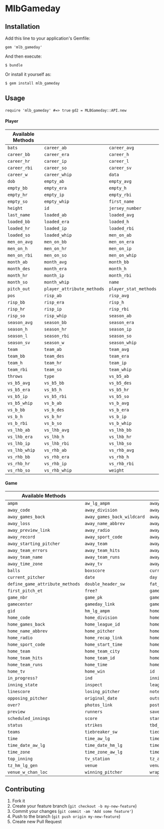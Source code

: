 # MlbGameday

## Installation

Add this line to your application's Gemfile:

    gem 'mlb_gameday'

And then execute:

    $ bundle

Or install it yourself as:

    $ gem install mlb_gameday

## Usage

`require 'mlb_gameday' #=> true`
`gd2 = MLBGameday::API.new`

#### Player
| Available Methods| |  |
|------------------|----|----|
| `bats`| `career_ab`| `career_avg`|
| `career_bb` | `career_era`| `career_h`|
| `career_hr` | `career_ip`| `career_l`|
| `career_rbi`| `career_so`| `career_sv`|
| `career_w`| `career_whip`| `data`|
| `dob`| `empty_ab`| `empty_avg`|
| `empty_bb`| `empty_era`| `empty_h`|
| `empty_hr`| `empty_ip`| `empty_rbi`|
| `empty_so`| `empty_whip`| `first_name`|
| `height`| `id`| `jersey_number`|
| `last_name`| `loaded_ab`| `loaded_avg`|
| `loaded_bb`| `loaded_era`| `loaded_h`|
| `loaded_hr`| `loaded_ip`| `loaded_rbi`|
| `loaded_so`| `loaded_whip`| `men_on_ab`|
| `men_on_avg`| `men_on_bb`| `men_on_era`|
| `men_on_h`| `men_on_hr`| `men_on_ip`|
| `men_on_rbi`| `men_on_so`| `men_on_whip`|
| `month_ab`| `month_avg`| `month_bb`|
| `month_des`| `month_era`| `month_h`|
| `month_hr`| `month_ip`| `month_rbi`|
| `month_so`| `month_whip`| `name`|
| `pitch_out`| `player_attribute_methods`| `player_stat_methods`|
| `pos`| `risp_ab`| `risp_avg`|
| `risp_bb` | `risp_era`| `risp_h`|
| `risp_hr`| `risp_ip`| `risp_rbi`|
| `risp_so`| `risp_whip`| `season_ab`|
| `season_avg`| `season_bb`| `season_era`|
| `season_h`| `season_hr`| `season_ip`|
| `season_l`| `season_rbi`| `season_so`|
| `season_sv`| `season_w`| `season_whip`|
| `team`| `team_ab`| `team_avg`|
| `team_bb`| `team_des`| `team_era`|
| `team_h`| `team_hr`| `team_ip`|
| `team_rbi`| `team_so`| `team_whip`|
| `throws`| `type`| `vs_b5_ab`|
| `vs_b5_avg`| `vs_b5_bb`| `vs_b5_des`|
| `vs_b5_era`| `vs_b5_h`| `vs_b5_hr`|
| `vs_b5_ip`| `vs_b5_rbi`| `vs_b5_so`|
| `vs_b5_whip`| `vs_b_ab`| `vs_b_avg`|
| `vs_b_bb`| `vs_b_des`| `vs_b_era`|
| `vs_b_h`| `vs_b_hr`| `vs_b_ip`|
| `vs_b_rbi`| `vs_b_so`| `vs_b_whip`|
| `vs_lhb_ab`| `vs_lhb_avg`| `vs_lhb_bb`|
| `vs_lhb_era`| `vs_lhb_h`| `vs_lhb_hr`|
| `vs_lhb_ip`| `vs_lhb_rbi`| `vs_lhb_so`|
| `vs_lhb_whip`| `vs_rhb_ab`| `vs_rhb_avg`|
| `vs_rhb_bb`| `vs_rhb_era`| `vs_rhb_h`|
| `vs_rhb_hr`| `vs_rhb_ip`| `vs_rhb_rbi`|
| `vs_rhb_so`| `vs_rhb_whip`| `weight`|

#### Game
| Available Methods| |  |
|------------------|----|----|
| `ampm` | `aw_lg_ampm` | `away_ampm` |
| `away_code` | `away_division` | `away_file_code` |
| `away_games_back` | `away_games_back_wildcard` | `away_league_id` |
| `away_loss` | `away_name_abbrev` | `away_pitcher` |
| `away_preview_link` | `away_radio` | `away_recap_link` |
| `away_record` | `away_sport_code` | `away_start_time` |
| `away_starting_pitcher` | `away_team` | `away_team_city` |
| `away_team_errors` | `away_team_hits` | `away_team_id` |
| `away_team_name` | `away_team_runs` | `away_time` |
| `away_time_zone` | `away_tv` | `away_win` |
| `balls` | `boxscore` | `current_linescore` |
| `current_pitcher` | `date` | `day` |
| `define_game_attribute_methods` | `double_header_sw` | `fat_lady_has_sung?` |
| `first_pitch_et` | `free?` | `game_data_directory` |
| `game_nbr` | `game_pk` | `game_type` |
| `gamecenter` | `gameday_link` | `gameday_sw` |
| `gid` | `hm_lg_ampm` | `home_ampm` |
| `home_code` | `home_division` | `home_file_code` |
| `home_games_back` | `home_league_id` | `home_loss` |
| `home_name_abbrev` | `home_pitcher` | `home_preview_link` |
| `home_radio` | `home_recap_link` | `home_record` |
| `home_sport_code` | `home_start_time` | `home_starting_pitcher` |
| `home_team` | `home_team_city` | `home_team_errors` |
| `home_team_hits` | `home_team_id` | `home_team_name` |
| `home_team_runs` | `home_time` | `home_time_zone` |
| `home_tv` | `home_win` | `id` |
| `in_progress?` | `ind` | `inning` |
| `inning_state` | `inspect` | `league` |
| `linescore` | `losing_pitcher` | `note` |
| `opposing_pitcher` | `original_date` | `outs` |
| `over?` | `photos_link` | `postponed?` |
| `preview` | `runners` | `save_pitcher` |
| `scheduled_innings` | `score` | `started?` |
| `status` | `strikes` | `tbd_flag` |
| `teams` | `tiebreaker_sw` | `tied?` |
| `time` | `time_aw_lg` | `time_date` |
| `time_date_aw_lg` | `time_date_hm_lg` | `time_hm_lg` |
| `time_zone` | `time_zone_aw_lg` | `time_zone_hm_lg` |
| `top_inning` | `tv_station` | `tz_aw_lg_gen` |
| `tz_hm_lg_gen` | `venue` | `venue_id` |
| `venue_w_chan_loc` | `winning_pitcher` | `wrapup_link` |

## Contributing

1. Fork it
2. Create your feature branch (`git checkout -b my-new-feature`)
3. Commit your changes (`git commit -am 'Add some feature'`)
4. Push to the branch (`git push origin my-new-feature`)
5. Create new Pull Request
